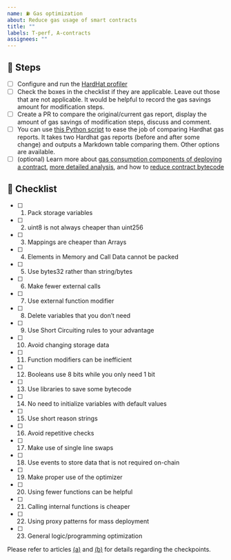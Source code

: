 ```yaml
---
name: ⛽ Gas optimization
about: Reduce gas usage of smart contracts
title: ""
labels: T-perf, A-contracts
assignees: ""
---
```


## 🚶 Steps

- [ ] Configure and run the [HardHat profiler](https://www.npmjs.com/package/hardhat-gas-reporter)
- [ ] Check the boxes in the checklist if they are applicable. Leave out those that are not applicable. It would be helpful to record the gas savings amount for modification steps.
- [ ] Create a PR to compare the original/current gas report, display the amount of gas savings of modification steps, discuss and comment.
- [ ] You can use [this Python script](https://gist.github.com/guidanoli/b7566f54c437e0b0f28c4554d151286f) to ease the job of comparing Hardhat gas reports. It takes two Hardhat gas reports (before and after some change) and outputs a Markdown table comparing them. Other options are available.
- [ ] (optional) Learn more about [gas consumption components of deploying a contract](https://ethereum.stackexchange.com/questions/35539/what-is-the-real-price-of-deploying-a-contract-on-the-mainnet/37898), [more detailed analysis](https://hackernoon.com/costs-of-a-real-world-ethereum-contract-2033511b3214), and how to [reduce contract bytecode](https://medium.com/daox/avoiding-out-of-gas-error-in-large-ethereum-smart-contracts-18961b1fc0c6)

## 📝 Checklist

- [ ] 1. Pack storage variables
- [ ] 2. uint8 is not always cheaper than uint256
- [ ] 3. Mappings are cheaper than Arrays
- [ ] 4. Elements in Memory and Call Data cannot be packed
- [ ] 5. Use bytes32 rather than string/bytes
- [ ] 6. Make fewer external calls
- [ ] 7. Use external function modifier
- [ ] 8. Delete variables that you don’t need
- [ ] 9. Use Short Circuiting rules to your advantage
- [ ] 10. Avoid changing storage data
- [ ] 11. Function modifiers can be inefficient
- [ ] 12. Booleans use 8 bits while you only need 1 bit
- [ ] 13. Use libraries to save some bytecode
- [ ] 14. No need to initialize variables with default values
- [ ] 15. Use short reason strings
- [ ] 16. Avoid repetitive checks
- [ ] 17. Make use of single line swaps
- [ ] 18. Use events to store data that is not required on-chain
- [ ] 19. Make proper use of the optimizer
- [ ] 20. Using fewer functions can be helpful
- [ ] 21. Calling internal functions is cheaper
- [ ] 22. Using proxy patterns for mass deployment
- [ ] 23. General logic/programming optimization

Please refer to articles [(a)](https://mudit.blog/solidity-gas-optimization-tips/) and [(b)](https://blog.polymath.network/solidity-tips-and-tricks-to-save-gas-and-reduce-bytecode-size-c44580b218e6) for details regarding the checkpoints.
